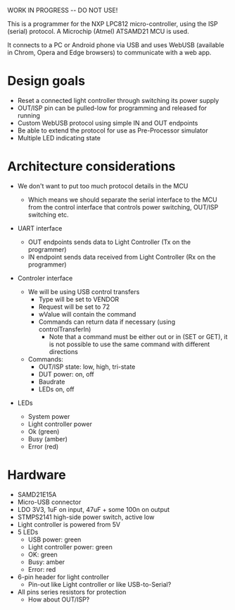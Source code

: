 WORK IN PROGRESS -- DO NOT USE!

This is a programmer for the NXP LPC812 micro-controller, using the ISP (serial) protocol.
A Microchip (Atmel) ATSAMD21 MCU is used.

It connects to a PC or Android phone via USB and uses WebUSB (available in Chrom, Opera and Edge browsers) to communicate with a web app.


# Design goals

- Reset a connected light controller through switching its power supply
- OUT/ISP pin can be pulled-low for programming and released for running
- Custom WebUSB protocol using simple IN and OUT endpoints
- Be able to extend the protocol for use as Pre-Processor simulator
- Multiple LED indicating state


# Architecture considerations

- We don't want to put too much protocol details in the MCU
    - Which means we should separate the serial interface to the MCU from the control interface that controls power switching, OUT/ISP switching etc.

- UART interface
    - OUT endpoints sends data to Light Controller (Tx on the programmer)
    - IN endpoint sends data received from Light Controller (Rx on the programmer)

- Controler interface
    - We will be using USB control transfers
        - Type will be set to VENDOR
        - Request will be set to 72
        - wValue will contain the command
        - Commands can return data if necessary (using controlTransferIn)
            - Note that a command must be either out or in (SET or GET), it is not possible to use the same command with different directions
    - Commands:
        - OUT/ISP state: low, high, tri-state
        - DUT power: on, off
        - Baudrate
        - LEDs on, off

- LEDs
    - System power
    - Light controller power
    - Ok (green)
    - Busy (amber)
    - Error (red)


# Hardware

- SAMD21E15A
- Micro-USB connector
- LDO 3V3, 1uF on input, 47uF + some 100n on output
- STMPS2141 high-side power switch, active low
- Light controller is powered from 5V
- 5 LEDs
    - USB power: green
    - Light controller power: green
    - OK: green
    - Busy: amber
    - Error: red
- 6-pin header for light controller
    - Pin-out like Light controller or like USB-to-Serial?
- All pins series resistors for protection
    - How about OUT/ISP?